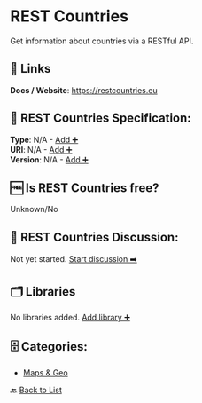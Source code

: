 # REST Countries

Get information about countries via a RESTful API.

##  🔗 Links
**Docs / Website**: https://restcountries.eu

## 🧬 REST Countries Specification:
**Type**: N/A - [Add ➕](https://github.com/apis-list/apis-list/edit/main/apis/rest-countries/rest-countries.yaml)  
**URI**: N/A - [Add ➕](https://github.com/apis-list/apis-list/edit/main/apis/rest-countries/rest-countries.yaml)  
**Version**: N/A - [Add ➕](https://github.com/apis-list/apis-list/edit/main/apis/rest-countries/rest-countries.yaml)

## 🆓 Is REST Countries free?
 Unknown/No 

## 💬 REST Countries Discussion:
Not yet started. [Start discussion ➡️](https://github.com/apis-list/apis-list/discussions/new)

## 🗂️ Libraries

No libraries added. [Add library ➕](https://github.com/apis-list/apis-list/edit/main/apis/rest-countries/rest-countries.yaml)    


## 🗄️ Categories:
- [Maps & Geo](https://github.com/apis-list/apis-list#maps--geo-)

🔙  [Back to List](https://github.com/apis-list/apis-list)
